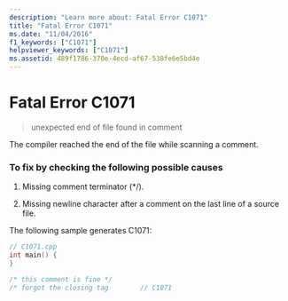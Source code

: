 ```yaml
---
description: "Learn more about: Fatal Error C1071"
title: "Fatal Error C1071"
ms.date: "11/04/2016"
f1_keywords: ["C1071"]
helpviewer_keywords: ["C1071"]
ms.assetid: 489f1786-370e-4ecd-af67-538fe6e5bd4e
---
```

# Fatal Error C1071

> unexpected end of file found in comment

The compiler reached the end of the file while scanning a comment.

### To fix by checking the following possible causes

1. Missing comment terminator (*/).

1. Missing newline character after a comment on the last line of a source file.

The following sample generates C1071:

```cpp
// C1071.cpp
int main() {
}

/* this comment is fine */
/* forgot the closing tag        // C1071
```

